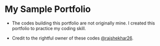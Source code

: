 # My Sample Portfolio

- The codes building this portfolio are not originally mine. I created this portfolio to practice my coding skill.

- Credit to the rightful owner of these codes [@rajshekhar26](https://rajshekhar26.github.io/).
